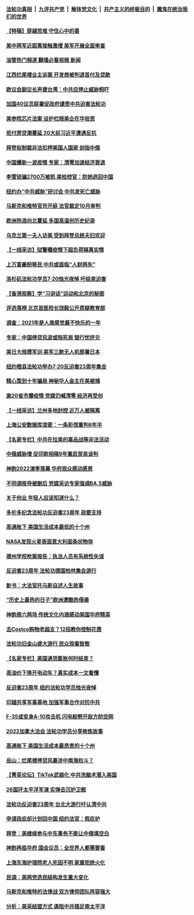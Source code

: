 ####  [法轮功真相](../../../../basic/blob/master/README.md?t=07202031) &nbsp;|&nbsp; [九评共产党](../../../../9ping.md/blob/master/README.md?t=07202031) &nbsp;|&nbsp; [解体党文化](../../../../jtdwh.md/blob/master/README.md?t=07202031)  &nbsp;|&nbsp; [共产主义的终极目的](../../../../gczydzjmd.md/blob/master/README.md?t=07202031) &nbsp;|&nbsp; [魔鬼在统治我们的世界](../../../../mgztzwmdsj.md/blob/master/README.md?t=07202031) 

#### [【特稿】穿越苦难 守住心中的善](../pages/nf4514/n13784979.md?t=07202031) 

#### [美中两军近距离接触激增 美军开展全面审查](../pages/nf4514/n13785161.md?t=07202031) 

#### [油管热门频道 翻墙必看视频 新闻](http://45.76.130.85:81/youtube.html?07202031)

#### [江西烂尾楼业主诉案 开发商被判退首付及贷款](../pages/nf4514/n13785041.md?t=07202031) 

#### [欧议会副议长声援台湾：中共应停止威胁恫吓](../pages/nf4514/n13785107.md?t=07202031) 

#### [加国40议员联署促政府谴责中共迫害法轮功](../pages/nf4514/n13784932.md?t=07202031) 

#### [美参院芯片法案 设护栏限美企在华投资](../pages/nf4514/n13784875.md?t=07202031) 

#### [拒付房贷潮蔓延 20大前习近平遭遇反抗](../pages/nf4514/n13784854.md?t=07202031) 

#### [拜登拟制裁非法扣押美国人国家 剑指中俄](../pages/nf4514/n13784765.md?t=07202031) 

#### [中国爆新一波疫情 专家：清零加速经济衰退](../pages/nf4514/n13784702.md?t=07202031) 

#### [李雪锐骗2700万被抓 美检控官：防她逃回中国](../pages/nf4514/n13784189.md?t=07202031) 

#### [纽约办“中共威胁”研讨会 中共发死亡威胁](../pages/nf4514/n13784743.md?t=07202031) 

#### [马斯克和推特官司开庭 法官裁定10月审判](../pages/nf4514/n13784662.md?t=07202031) 

#### [欧洲热浪向北蔓延 多国高温创历史纪录](../pages/nf4514/n13784687.md?t=07202031) 

#### [乌克兰第一夫人访美 受到拜登总统夫妇欢迎](../pages/nf4514/n13784530.md?t=07202031) 

#### [【一线采访】狱警曝疫情下超负荷隔离实情](../pages/nf4514/n13784240.md?t=07202031) 

#### [上万富豪盼移民 中共或面临“人财两失”](../pages/nf4514/n13784281.md?t=07202031) 

#### [洛杉矶法轮功学员7·20烛光夜悼 吁结束迫害](../pages/nf4514/n13784094.md?t=07202031) 

#### [【香港观察】学“习讲话”运动和北京的秘密](../pages/nf4514/n13784237.md?t=07202031) 

#### [评选落榜 北京首医校长饶毅公开质疑教育部](../pages/nf4514/n13784306.md?t=07202031) 

#### [调查：2021年是人类感觉最不快乐的一年](../pages/nf4514/n13784096.md?t=07202031) 

#### [专家：中国停贷风波或陷死局 银行忧挤兑](../pages/nf4514/n13784052.md?t=07202031) 

#### [美日大规模军训 美军三款无人机部署日本](../pages/nf4514/n13784062.md?t=07202031) 

#### [纽约橙县法轮功举办7·20反迫害23周年集会](../pages/nf4514/n13783110.md?t=07202031) 

#### [精心策划十年骗局 神秘华人金主在美被捕](../pages/nf4514/n13783926.md?t=07202031) 

#### [逾20省市爆疫情 党媒仍喊清零 经济再受创](../pages/nf4514/n13783787.md?t=07202031) 

#### [【一线采访】兰州多地封控 近万人被隔离](../pages/nf4514/n13783548.md?t=07202031) 

#### [上海公安数据库泄密：一条彩信重判6年半](../pages/nf4514/n13781753.md?t=07202031) 

#### [【名家专栏】中共在拉美的毒品战等非法活动](../pages/nf4514/n13782892.md?t=07202031) 

#### [中俄威胁增 促印欧相隔9年重启贸易谈判](../pages/nf4514/n13783580.md?t=07202031) 

#### [神韵2022演季落幕 华府观众感动感恩](../pages/nf4514/n13783438.md?t=07202031) 

#### [不同调报导被删后 党媒采访专家强调BA.5威胁](../pages/nf4514/n13783426.md?t=07202031) 

#### [关于创业 年轻人应该知道什么？](../pages/nf4514/n13780848.md?t=07202031) 

#### [多伦多纪念法轮功反迫害23周年 政要支持](../pages/nf4514/n13783164.md?t=07202031) 

#### [高通胀下 美国生活成本最低的十个州](../pages/nf4514/n13781967.md?t=07202031) 

#### [NASA发现火星表面意大利面条状物体](../pages/nf4514/n13783115.md?t=07202031) 

#### [德州学校枪案报告：执法人员有系统性失误](../pages/nf4514/n13783105.md?t=07202031) 

#### [反迫害23周年 法轮功德国柏林集会游行](../pages/nf4514/n13782982.md?t=07202031) 

#### [新书：大法官托马斯自述人生故事](../pages/nf4514/n13775714.md?t=07202031) 

#### [“历史上最热的日子”欧洲遭酷热侵袭](../pages/nf4514/n13782907.md?t=07202031) 

#### [神韵周六两场 传统文化内涵感动美国华府精英](../pages/nf4514/n13782832.md?t=07202031) 

#### [去Costco购物老超支？12招教你控制花费](../pages/nf4514/n13778048.md?t=07202031) 

#### [法轮功旧金山盛大游行 民众观看致敬](../pages/nf4514/n13782713.md?t=07202031) 

#### [【名家专栏】美国通货膨胀何时结束？](../pages/nf4514/n13782258.md?t=07202031) 

#### [高油价下换开电动车？真实成本一文看懂](../pages/nf4514/n13778160.md?t=07202031) 

#### [反迫害23周年 纽约法轮功学员烛光夜悼](../pages/nf4514/n13782494.md?t=07202031) 

#### [印越共享军事基地 加强军事合作对抗中共](../pages/nf4514/n13782674.md?t=07202031) 

#### [F-35或变身A-10攻击机 闪电般劈开敌方防空网](../pages/nf4514/n13778136.md?t=07202031) 

#### [2022加拿大法会 法轮功学员分享修炼故事](../pages/nf4514/n13782479.md?t=07202031) 

#### [高通胀下 美国生活成本最昂贵的十个州](../pages/nf4514/n13781891.md?t=07202031) 

#### [岳山：烂尾楼停贷风暴涉中南海权斗？](../pages/nf4514/n13782218.md?t=07202031) 

#### [【菁英论坛】TikTok武器化 中共洗脑术潜入美国](../pages/nf4514/n13782413.md?t=07202031) 

#### [26国环太平洋军演 实弹击沉护卫舰](../pages/nf4514/n13782416.md?t=07202031) 

#### [法轮功反迫害23周年 台北大游行吁认清中共](../pages/nf4514/n13782189.md?t=07202031) 

#### [申请政庇却计划回中国 纽约法官：假庇护](../pages/nf4514/n13782064.md?t=07202031) 

#### [拜登：美继续参与中东事务不能让中俄填空白](../pages/nf4514/n13782254.md?t=07202031) 

#### [神韵再临华府 国会议员：全世界人都需要看](../pages/nf4514/n13782239.md?t=07202031) 

#### [上海东海护理院老人死因不明 家属拒绝火化](../pages/nf4514/n13782090.md?t=07202031) 

#### [民调：美两党选民结构发生重大变化](../pages/nf4514/n13781919.md?t=07202031) 

#### [马斯克和推特的法律战 双方律师团队阵容强大](../pages/nf4514/n13781799.md?t=07202031) 

#### [分析：美采结盟方式 遏阻中共插足南太平洋](../pages/nf4514/n13782119.md?t=07202031) 

<img src='http://gfw-breaker.win/goodnews/indexes/nf4514.md' width='0px' height='0px'/>
